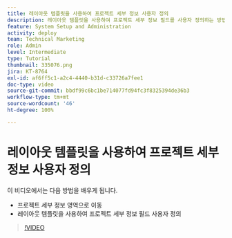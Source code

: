 ```yaml
---
title: 레이아웃 템플릿을 사용하여 프로젝트 세부 정보 사용자 정의
description: 레이아웃 템플릿을 사용하여 프로젝트 세부 정보 필드를 사용자 정의하는 방법을 알아봅니다.
feature: System Setup and Administration
activity: deploy
team: Technical Marketing
role: Admin
level: Intermediate
type: Tutorial
thumbnail: 335076.png
jira: KT-8764
exl-id: af6ff5c1-a2c4-4440-b31d-c33726a7fee1
doc-type: video
source-git-commit: bbdf99c6bc1be714077fd94fc3f8325394de36b3
workflow-type: tm+mt
source-wordcount: '46'
ht-degree: 100%

---
```


# 레이아웃 템플릿을 사용하여 프로젝트 세부 정보 사용자 정의

이 비디오에서는 다음 방법을 배우게 됩니다.

* 프로젝트 세부 정보 영역으로 이동
* 레이아웃 템플릿을 사용하여 프로젝트 세부 정보 필드 사용자 정의

>[!VIDEO](https://video.tv.adobe.com/v/335076/?quality=12&learn=on&enablevpops=1)
